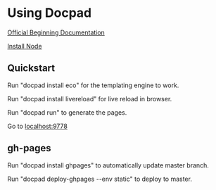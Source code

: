# Using Docpad

[Official Beginning Documentation](http://docpad.org/docs/begin)

[Install Node](https://learn.bevry.me/node/install/)

## Quickstart

Run "docpad install eco" for the templating engine to work.

Run "docpad install livereload" for live reload in browser.

Run "docpad run" to generate the pages.

Go to [localhost:9778](http://localhost:9778)

## gh-pages

Run "docpad install ghpages" to automatically update master branch.

Run "docpad deploy-ghpages --env static" to deploy to master.